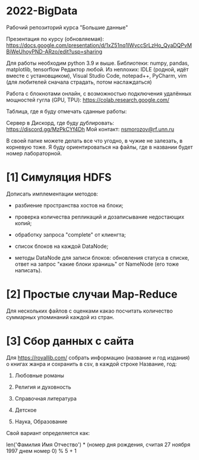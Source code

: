 # 2022-BigData
Рабочий репозиторий курса "Большие данные"


Презентация по курсу (обновляемая): https://docs.google.com/presentation/d/1xZ51nq1IWvccSrLzHo_QyaDQPvMBiWeUhoyPND-ARzo/edit?usp=sharing

Для работы необходим python 3.9 и выше.
Библиотеки: numpy, pandas, matplotlib, tensorflow
Редактор любой. Из неплохих: IDLE (родной, идёт вместе с установщиком), Visual Studio Code, notepad++, PyCharm, vim (для любителей сначала страдать, потом наслаждаться)

Работа с блокнотами онлайн, с возможностью подключения удалённых мощностей гугла (GPU, TPU): https://colab.research.google.com/

Таблица, где я буду отмечать сданные работы: 

Сервер в Дискорд, где буду дублировать: https://discord.gg/MzPkCYf4Dh
Мой контакт: nsmorozov@rf.unn.ru

В своей папке можете делать все что угодно, в чужие не залезать, в корневую тоже. Я буду ориентироваться на файлы, где в названии будет номер лабораторной.


# [1] Симуляция HDFS

Дописать имплементации методов:

- разбиение пространства хостов на блоки;

- проверка количества репликаций и дозаписывание недостающих копий;

- обработку запроса "complete" от клиенгта;

- список блоков на каждой DataNode;

- методы DataNode для записи блоков: обновления статуса в списке, ответ на запрос "какие блоки хранишь" от NameNode (его тоже написать).

# [2] Простые случаи Map-Reduce

Для нескольких файлов с оценками какао посчитать количество суммарных упоминаний каждой из стран.

# [3] Сбор данных с сайта

Для https://royallib.com/ собрать информацию (название и год издания) о книгах жанра и сохранить в csv, в каждой строке Название, год:

1. Любовные романы

2. Религия и духовность

3. Справочная литература

4. Детское

5. Наука, Образование

Свой вариант определяется как:

len('Фамилия Имя Отчество') * (номер дня рождения, считая 27 ноября 1997 днем номер 0) % 5 + 1
